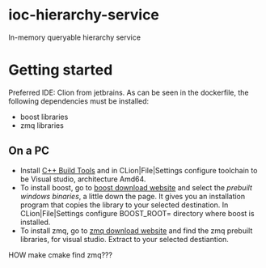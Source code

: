 # ioc-hierarchy-service
In-memory queryable hierarchy service

# Getting started
Preferred IDE: Clion from jetbrains.
As can be seen in the dockerfile, the following dependencies must be installed:
* boost libraries
* zmq libraries
## On a PC
* Install [C++ Build Tools](https://visualstudio.microsoft.com/visual-cpp-build-tools/) and in CLion|File|Settings configure
toolchain to be Visual studio, architecture Amd64.
* To install boost, go to [boost download website](https://www.boost.org/users/download/) 
and select the _prebuilt windows binaries_, a little down the page. It gives you an installation program that copies
the library to your selected destination. In CLion|File|Settings configure BOOST_ROOT= directory where boost is installed.
* To install zmq, go to [zmq download website](https://zeromq.org/download/) and find the zmq prebuilt libraries, for 
visual studio. Extract to your selected destiantion. 

HOW make cmake find zmq???

  
  

